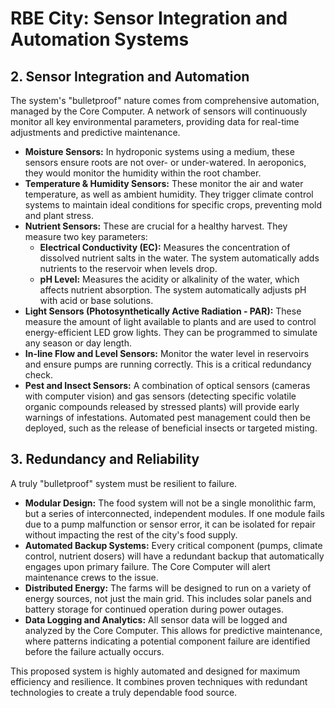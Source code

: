 # RBE City: Sensor Integration and Automation Systems

## 2. Sensor Integration and Automation

The system's "bulletproof" nature comes from comprehensive automation, managed by the Core Computer. A network of sensors will continuously monitor all key environmental parameters, providing data for real-time adjustments and predictive maintenance.

- **Moisture Sensors:** In hydroponic systems using a medium, these sensors ensure roots are not over- or under-watered. In aeroponics, they would monitor the humidity within the root chamber.
- **Temperature & Humidity Sensors:** These monitor the air and water temperature, as well as ambient humidity. They trigger climate control systems to maintain ideal conditions for specific crops, preventing mold and plant stress.
- **Nutrient Sensors:** These are crucial for a healthy harvest. They measure two key parameters:
  - **Electrical Conductivity (EC):** Measures the concentration of dissolved nutrient salts in the water. The system automatically adds nutrients to the reservoir when levels drop.
  - **pH Level:** Measures the acidity or alkalinity of the water, which affects nutrient absorption. The system automatically adjusts pH with acid or base solutions.
- **Light Sensors (Photosynthetically Active Radiation - PAR):** These measure the amount of light available to plants and are used to control energy-efficient LED grow lights. They can be programmed to simulate any season or day length.
- **In-line Flow and Level Sensors:** Monitor the water level in reservoirs and ensure pumps are running correctly. This is a critical redundancy check.
- **Pest and Insect Sensors:** A combination of optical sensors (cameras with computer vision) and gas sensors (detecting specific volatile organic compounds released by stressed plants) will provide early warnings of infestations. Automated pest management could then be deployed, such as the release of beneficial insects or targeted misting.

## 3. Redundancy and Reliability

A truly "bulletproof" system must be resilient to failure.

- **Modular Design:** The food system will not be a single monolithic farm, but a series of interconnected, independent modules. If one module fails due to a pump malfunction or sensor error, it can be isolated for repair without impacting the rest of the city's food supply.
- **Automated Backup Systems:** Every critical component (pumps, climate control, nutrient dosers) will have a redundant backup that automatically engages upon primary failure. The Core Computer will alert maintenance crews to the issue.
- **Distributed Energy:** The farms will be designed to run on a variety of energy sources, not just the main grid. This includes solar panels and battery storage for continued operation during power outages.
- **Data Logging and Analytics:** All sensor data will be logged and analyzed by the Core Computer. This allows for predictive maintenance, where patterns indicating a potential component failure are identified before the failure actually occurs.

This proposed system is highly automated and designed for maximum efficiency and resilience. It combines proven techniques with redundant technologies to create a truly dependable food source.
